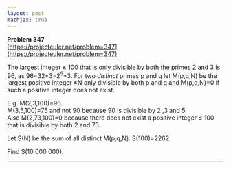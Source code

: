 ```yaml
---
layout: post
mathjax: true
---
```

**Problem 347**  
[https://projecteuler.net/problem=347](https://projecteuler.net/problem=347)

<p>
The largest integer ≤ 100 that is only divisible by both the primes 2 and 3 is 96, as 96=32*3=2<sup>5</sup>*3.
For two <i>distinct</i> primes p and q let M(p,q,N) be the largest positive integer ≤N only divisible
by both p and q and M(p,q,N)=0 if such a positive integer does not exist.
</p>
<p>
E.g. M(2,3,100)=96.<br /> 
M(3,5,100)=75 and not 90 because 90 is divisible by 2 ,3 and 5.<br />
Also M(2,73,100)=0 because there does not exist a positive integer ≤ 100 that is divisible by both 2 and 73.
</p>
<p>
Let S(N) be the sum of all distinct M(p,q,N).
S(100)=2262.
</p>
<p>
Find S(10 000 000).
</p>





---

